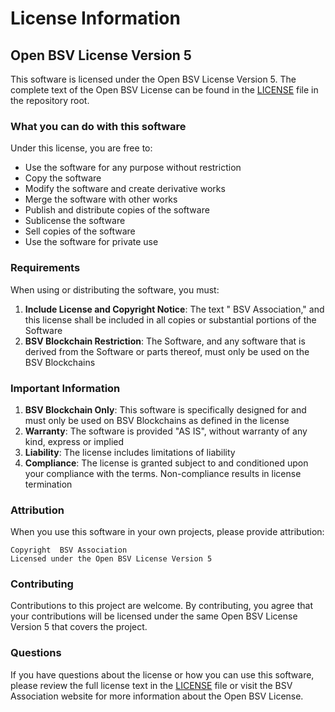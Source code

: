 # License Information

## Open BSV License Version 5

This software is licensed under the Open BSV License Version 5. The complete text of the Open BSV License can be found in the [LICENSE](../../LICENSE) file in the repository root.

### What you can do with this software

Under this license, you are free to:

- Use the software for any purpose without restriction
- Copy the software
- Modify the software and create derivative works
- Merge the software with other works
- Publish and distribute copies of the software
- Sublicense the software
- Sell copies of the software
- Use the software for private use

### Requirements

When using or distributing the software, you must:

1. **Include License and Copyright Notice**: The text " BSV Association," and this license shall be included in all copies or substantial portions of the Software
2. **BSV Blockchain Restriction**: The Software, and any software that is derived from the Software or parts thereof, must only be used on the BSV Blockchains

### Important Information

1. **BSV Blockchain Only**: This software is specifically designed for and must only be used on BSV Blockchains as defined in the license
2. **Warranty**: The software is provided "AS IS", without warranty of any kind, express or implied
3. **Liability**: The license includes limitations of liability
4. **Compliance**: The license is granted subject to and conditioned upon your compliance with the terms. Non-compliance results in license termination

### Attribution

When you use this software in your own projects, please provide attribution:

```
Copyright  BSV Association
Licensed under the Open BSV License Version 5
```

### Contributing

Contributions to this project are welcome. By contributing, you agree that your contributions will be licensed under the same Open BSV License Version 5 that covers the project.

### Questions

If you have questions about the license or how you can use this software, please review the full license text in the [LICENSE](../../LICENSE) file or visit the BSV Association website for more information about the Open BSV License.
